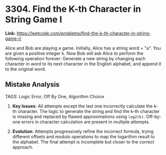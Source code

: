# 3304. Find the K-th Character in String Game I

**Link:** https://leetcode.com/problems/find-the-k-th-character-in-string-game-i/

Alice and Bob are playing a game. Initially, Alice has a string word = "a". You are given a positive integer k. Now Bob will ask Alice to perform the following operation forever: Generate a new string by changing each character in word to its next character in the English alphabet, and append it to the original word.


## Mistake Analysis

TAGS: Logic Error, Off By One, Algorithm Choice

1. **Key Issues**: All attempts except the last one incorrectly calculate the k-th character. The logic to generate the string and find the k-th character is missing and replaced by flawed approximations using `log2(k)`.  Off-by-one errors in character calculation are present in multiple attempts.

2. **Evolution**: Attempts progressively refine the incorrect formula, trying different offsets and modulo operations to map the logarithm result to the alphabet. The final attempt is incomplete but closer to the correct approach.

